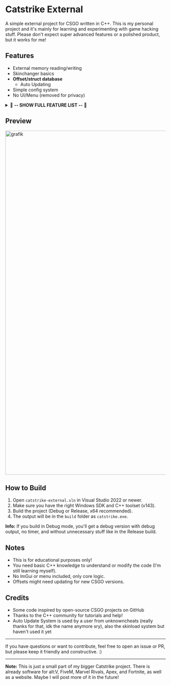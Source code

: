# Catstrike External

A simple external project for CSGO written in C++. This is my personal project and it's mainly for learning and experimenting with game hacking stuff. Please don't expect super advanced features or a polished product, but it works for me!

## Features
- External memory reading/writing
- Skinchanger basics
- **Offset/struct database**
  - Auto Updating
- Simple config system
- No UI/Menu (removed for privacy)

<details>
<summary>🔽 <strong>-- SHOW FULL FEATURE LIST --</strong> 🔽</summary>


### Aimbot
- Aimbot (psilent, mouse, angle)
- Visual aimbot features: FOV circle, aim line, aim dot
- RCS (Recoil Control System)

### Visuals
- **Player ESP**
  - Box ESP
  - Player Box Glow
  - Rainbow Box Glow
  - Health Based Box Glow
  - Skeleton
  - Health Bar
  - Player Names
  - Weapon Names
  - Distance
  - Off-Screen Arrows
- **World ESP**
  - Smoke ESP
  - Molotov ESP
  - Item Drops
  - Bomb ESP
- **Radar Settings**
  - Enable Radar
  - Show Distance
  - Show Bomb
- **ESP Settings**
  - Glow Intensity
  - Rainbow Speed

### Misc
- **Movement**
  - Local Trail
  - Enemy Trail
- **Spectator**
  - Spectator List
  - Spectator Names
- **Exploits**
  - Night Mode
- **General**
  - Team Check
  - Watermark

</details>

## Preview

<img width="1920" height="1080" alt="grafik" src="https://github.com/user-attachments/assets/c51254d1-b991-44a1-826a-1a4b42fa2083" />

## How to Build
1. Open `catstrike-external.sln` in Visual Studio 2022 or newer.
2. Make sure you have the right Windows SDK and C++ toolset (v143).
3. Build the project (Debug or Release, x64 recommended).
4. The output will be in the `build` folder as `catstrike.exe`.

**Info:** If you build in Debug mode, you'll get a debug version with debug output, no timer, and without unnecessary stuff like in the Release build.

## Notes
- This is for educational purposes only!
- You need basic C++ knowledge to understand or modify the code (I'm still learning myself).
- No ImGui or menu included, only core logic.
- Offsets might need updating for new CSGO versions.

## Credits
- Some code inspired by open-source CSGO projects on GitHub
- Thanks to the C++ community for tutorials and help!
- Auto Update System is used by a user from unknowncheats (really thanks for that, idk the name anymore sry), also the skinload system but haven't used it yet

---

If you have questions or want to contribute, feel free to open an issue or PR, but please keep it friendly and constructive. :)

---

**Note:** This is just a small part of my bigger Catstrike project. There is already software for alt:V, FiveM, Marvel Rivals, Apex, and Fortnite, as well as a website. Maybe I will post more of it in the future!

